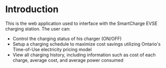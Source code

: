 Introduction
============
This is the web application used to interface with the SmartCharge EVSE charging station. 
The user can:
- Control the charging status of his charger (ON/OFF)
- Setup a charging schedule to maximize cost savings utilizing Ontario's Time-of-Use electricity pricing model
- View all charging history, including information such as cost of each charge, average cost, and average power consumed 